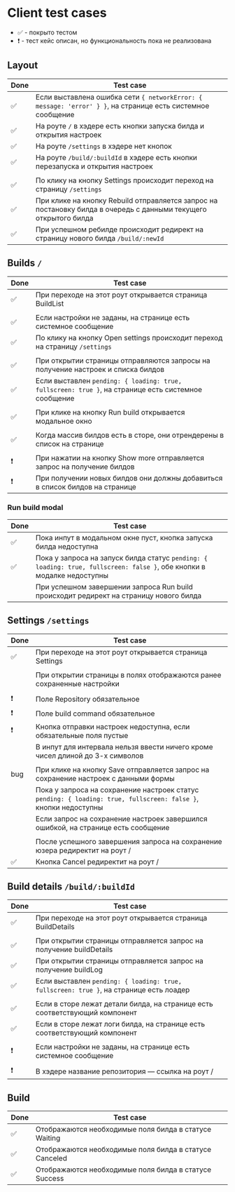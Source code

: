 # Client test cases

- ✅ - покрыто тестом
- ❗ - тест кейс описан, но функциональность пока не реализована

## Layout

| Done | Test case                                                                                                        |
| ---- | ---------------------------------------------------------------------------------------------------------------- |
| ✅   | Если выставлена ошибка сети `{ networkError: { message: 'error' } }`, на странице есть системное сообщение       |
| ✅   | На роуте `/` в хэдере есть кнопки запуска билда и открытия настроек                                              |
| ✅   | На роуте `/settings` в хэдере нет кнопок                                                                         |
| ✅   | На роуте `/build/:buildId` в хэдере есть кнопки перезапуска и открытия настроек                                  |
|      |                                                                                                                  |
| ✅   | По клику на кнопку Settings происходит переход на страницу `/settings`                                           |
| ✅   | При клике на кнопку Rebuild отправляется запрос на постановку билда в очередь с данными текущего открытого билда |
| ✅   | При успешном ребилде происходит редирект на страницу нового билда `/build/:newId`                                |

## Builds `/`

| Done | Test case                                                                                           |
| ---- | --------------------------------------------------------------------------------------------------- |
| ✅   | При переходе на этот роут открывается страница BuildList                                            |
|      |                                                                                                     |
| ✅   | Если настройки не заданы, на странице есть системное сообщение                                      |
| ✅   | По клику на кнопку Open settings происходит переход на страницу `/settings`                         |
|      |                                                                                                     |
| ✅   | При открытии страницы отправляются запросы на получение настроек и списка билдов                    |
| ✅   | Если выставлен `pending: { loading: true, fullscreen: true }`, на странице есть системное сообщение |
|      |                                                                                                     |
| ✅   | При клике на кнопку Run build открывается модальное окно                                            |
|      |                                                                                                     |
| ✅   | Когда массив билдов есть в сторе, они отрендерены в список на странице                              |
|      |                                                                                                     |
| ❗   | При нажатии на кнопку Show more отправляется запрос на получение билдов                             |
| ❗   | При получении новых билдов они должны добавиться в список билдов на странице                        |

### Run build modal

| Done | Test case                                                                                                              |
| ---- | ---------------------------------------------------------------------------------------------------------------------- |
| ✅   | Пока инпут в модальном окне пуст, кнопка запуска билда недоступна                                                      |
| ✅   | Пока у запроса на запуск билда статус `pending: { loading: true, fullscreen: false }`, обе кнопки в модалке недоступны |
|      | При успешном завершении запроса Run build происходит редирект на страницу нового билда                                 |

## Settings `/settings`

| Done | Test case                                                                                                       |
| ---- | --------------------------------------------------------------------------------------------------------------- |
| ✅   | При переходе на этот роут открывается страница Settings                                                         |
|      |                                                                                                                 |
|      | При открытии страницы в полях отображаются ранее сохраненные настройки                                          |
|      |                                                                                                                 |
| ❗   | Поле Repository обязательное                                                                                    |
| ❗   | Поле build command обязательное                                                                                 |
| ❗   | Кнопка отправки настроек недоступна, если обязательные поля пустые                                              |
|      | В инпут для интервала нельзя ввести ничего кроме чисел длиной до 3-х символов                                   |
|      |                                                                                                                 |
| bug  | При клике на кнопку Save отправляется запрос на сохранение настроек с данными формы                             |
|      | Пока у запроса на сохранение настроек статус `pending: { loading: true, fullscreen: false }`, кнопки недоступны |
|      | Если запрос на сохранение настроек завершился ошибкой, на странице есть сообщение                               |
|      |                                                                                                                 |
|      | После успешного завершения запроса на сохранение юзера редиректит на роут /                                     |
| ✅   | Кнопка Cancel редиректит на роут /                                                                              |

## Build details `/build/:buildId`

| Done | Test case                                                                              |
| ---- | -------------------------------------------------------------------------------------- |
| ✅   | При переходе на этот роут открывается страница BuildDetails                            |
|      |                                                                                        |
| ✅   | При открытии страницы отправляется запрос на получение buildDetails                    |
| ✅   | При открытии страницы отправляется запрос на получение buildLog                        |
| ✅   | Если выставлен `pending: { loading: true, fullscreen: true }`, на странице есть лоадер |
|      |                                                                                        |
| ✅   | Если в сторе лежат детали билда, на странице есть соответствующий компонент            |
| ✅   | Если в сторе лежат логи билда, на странице есть соответствующий компонент              |
|      |                                                                                        |
| ❗   | Если настройки не заданы, на странице есть системное сообщение                         |
|      |                                                                                        |
| ❗   | В хэдере название репозитория — ссылка на роут /                                       |

## Build

| Done | Test case                                              |
| ---- | ------------------------------------------------------ |
| ✅   | Отображаются необходимые поля билда в статусе Waiting  |
| ✅   | Отображаются необходимые поля билда в статусе Canceled |
| ✅   | Отображаются необходимые поля билда в статусе Success  |
